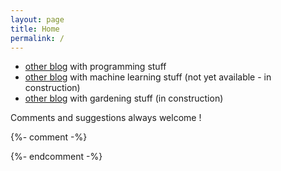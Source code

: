 ```yaml
---
layout: page
title: Home
permalink: /
---
```


<!-- # Marie Zufferey -->

- [other blog](http://mzuer.github.io) with programming stuff
- [other blog](http://marzuf.github.io) with machine learning stuff (not yet available - in construction)
- [other blog](http://ideesdurables.github.io) with gardening stuff (in construction)


Comments and suggestions always welcome !

<!-- <iframe width="560" height="315" src="https://www.youtube.com/embed/pEc5hSP0rO0" frameborder="0" gesture="media" allow="encrypted-media" allowfullscreen></iframe> -->
 
{%- comment -%}
<!-- To know more about me, you can have a look at [my curriculum](#) and check [some of my other interests](#). -->
{%- endcomment -%}
